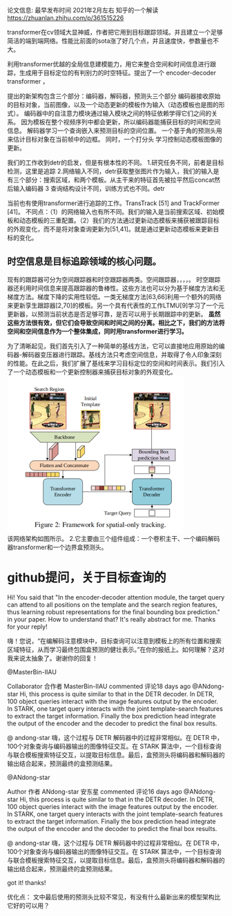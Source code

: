论文信息:
最早发布时间 2021年2月左右 
知乎的一个解读
https://zhuanlan.zhihu.com/p/361515226

transformer在cv领域大显神威，作者把它用到目标跟踪领域。并且建立一个足够简洁的端到端网络。性能比前面的sota涨了好几个点，并且速度快，参数量也不大。

利用transformer优越的全局信息建模能力，用它来整合空间和时间信息进行跟踪，生成用于目标定位的有判别力的时空特征。提出了一个 encoder-decoder transformer ，

提出的新架构包含三个部分：编码器，解码器，预测头三个部分
 编码器接收原始的目标对象，当前图像，以及一个动态更新的模板作为输入（动态模板也是图的形式）。
 编码器中的自注意力模块通过输入模块之间的特征依赖学得它们之间的关系。
 因为模板在整个视频序列中都会更新，所以编码器能捕获目标的时间和空间信息。
 解码器学习一个查询嵌入来预测目标的空间位置。
 一个基于角的预测头用来估计目标对象在当前帧中的边框。
 同时，一个打分头 学习控制动态模板图像的更新。

 我们的工作收到detr的启发，但是有根本性的不同。
 1.研究任务不同，前者是目标检测，这里是追踪
 2.网络输入不同，detr获取整张图片作为输入，我们的输入是有三个部分：搜索区域，和两个模板。从主干来的特征首先被拉平然后concat然后输入编码器
 3 查询结构设计不同，训练方式也不同。detr
 
 当前也有使用transformer进行追踪的工作。TransTrack  [51] and TrackFormer  [41]。
 不同点：（1）的网络输入也有所不同。我们的输入是当前搜索区域、初始模板和动态模板的三重配置。（2）我们的方法通过更新动态模板来捕获被跟踪目标的外观变化，而不是将对象查询更新为[51,41]。就是通过更新动态模板来更新目标的变化。
 
 ## 时空信息是目标追踪领域的核心问题。 
 现有的跟踪器可分为空间跟踪器和时空跟踪器两类。空间跟踪器，，，，。
时空跟踪器还利用时间信息来提高跟踪器的鲁棒性。这些方法也可以分为基于梯度方法和无梯度方法。梯度下降的实用性较低。一类无梯度方法[63,66]利用一个额外的网络来更新孪生跟踪器[2,70]的模板。另一个具有代表性的工作LTMU[9]学习了一个元更新器，以预测当前状态是否足够可靠，是否可以用于长期跟踪中的更新。
**虽然这些方法很有效，但它们会导致空间和时间之间的分离。相比之下，我们的方法将空间和空间信息作为一个整体集成，同时用transformer进行学习。**

为了清晰起见，我们首先引入了一种简单的基线方法，它可以直接地应用原始的编码器-解码器变压器进行跟踪。基线方法只考虑空间信息，并取得了令人印象深刻的性能。在此之后，我们扩展了基线来学习目标定位的空间和时间表示。我们引入了一个动态模板和一个更新控制器来捕获目标对象的外观变化。
![](.论文阅读笔记_images/938dde05.png)  
该网络架构如图所示。 2.它主要由三个组件组成：一个卷积主干、一个编码解码器transformer和一个边界盒预测头。

# github提问，关于目标查询的 
Hi!
You said that "In the encoder-decoder attention module, the target query can attend to all positions on the template and the search region features, thus learning robust representations for the final bounding box prediction." in your paper. How to understand that? It's really abstract for me.
Thanks for your reply!

嗨！您说，“在编解码注意模块中，目标查询可以注意到模板上的所有位置和搜索区域特征，从而学习最终包围盒预测的健壮表示。”在你的报纸上。如何理解？这对我来说太抽象了。谢谢你的回复！

@MasterBin-IIAU

Collaborator 合作者
MasterBin-IIAU commented 评论18 days ago
@ANdong-star Hi, this process is quite similar to that in the DETR decoder. In DETR, 100 object queries interact with the image features output by the encoder. In STARK, one target query interacts with the joint template-search features to extract the target information. Finally the box prediction head integrate the output of the encoder and the decoder to predict the final box results.

@ andong-star 嗨，这个过程与 DETR 解码器中的过程非常相似。在 DETR 中，100个对象查询与编码器输出的图像特征交互。在 STARK 算法中，一个目标查询与联合模板搜索特征交互，以提取目标信息。最后，盒预测头将编码器和解码器的输出结合起来，预测最终的盒预测结果。

@ANdong-star

Author 作者
ANdong-star 安东星 commented 评论16 days ago
@ANdong-star Hi, this process is quite similar to that in the DETR decoder. In DETR, 100 object queries interact with the image features output by the encoder. In STARK, one target query interacts with the joint template-search features to extract the target information. Finally the box prediction head integrate the output of the encoder and the decoder to predict the final box results.

@ andong-star 嗨，这个过程与 DETR 解码器中的过程非常相似。在 DETR 中，100个对象查询与编码器输出的图像特征交互。在 STARK 算法中，一个目标查询与联合模板搜索特征交互，以提取目标信息。最后，盒预测头将编码器和解码器的输出结合起来，预测最终的盒预测结果。

got it! thanks!




优化点：
文中最后使用的预测头比较不常见，有没有什么最新出来的模型架构比它好的可以用？ 